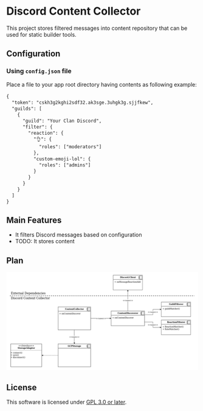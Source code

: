 # Discord Content Collector

This project stores filtered messages into content repository that can be used
for static builder tools.

## Configuration

### Using `config.json` file

Place a file to your app root directory having contents as following example:

    {
      "token": "cskh3g2kghi2sdf32.ak3sge.3uhgk3g.sjjfkew",
      "guilds": [
        {
          "guild": "Your Clan Discord",
          "filter": {
            "reaction": {
              "👌": {
                "roles": ["moderators"]
              },
              "custom-emoji-lol": {
                "roles": ["admins"]
              }
            }
          }
        }
      ]
    }

## Main Features

* It filters Discord messages based on configuration
* TODO: It stores content

## Plan

![Package Diagram of current plan](docs/package-diagram.png)

## License

This software is licensed under [GPL 3.0 or later](./LICENSE.txt).
